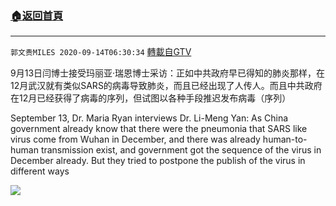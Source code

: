 ﻿###  [:house:返回首頁](https://github.com/ourhimalayas/txt)
---

`郭文贵MILES 2020-09-14T06:30:34` [轉載自GTV](https://gtv.org/web/#/UserInfo/5e596957357cc612d35a8044)

9月13日闫博士接受玛丽亚·瑞恩博士采访：正如中共政府早已得知的肺炎那样，在12月武汉就有类似SARS的病毒导致肺炎，而且已经出现了人传人。而且中共政府在12月已经获得了病毒的序列，但试图以各种手段推迟发布病毒（序列）

September 13, Dr. Maria Ryan interviews Dr. Li-Meng Yan: As China government already know that there were the pneumonia that SARS like virus come from Wuhan in December, and there was already human-to-human transmission exist, and government got the sequence of the virus in December already. But they tried to postpone the publish of the virus in different ways

[![](https://filegroup.gtv.org/cdn-cgi/image/width=600/https://filegroup.gtv.org/group3/default/20200914/06/30/0/a78029718456fa303b3b5e107336abbb)](https://filegroup.gtv.org/group3/default/20200914/06/30/0/6abb106f36bc7dff14aec0e113d229a0.MOV)
